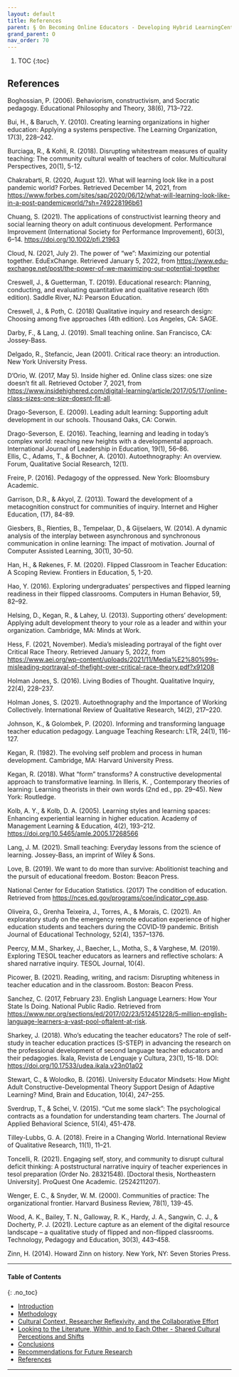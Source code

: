 ```yaml
---
layout: default
title: References   
parent: § On Becoming Online Educators - Developing Hybrid LearningCentered Pedagogy 
grand_parent: O 
nav_order: 70 
---
```

<style>
.dont-break-out {
  /* These are technically the same, but use both */
  overflow-wrap: break-word;
  word-wrap: break-word;

     -ms-word-break: break-all;
  /* This is the dangerous one in WebKit, as it breaks things wherever */
  word-break: break-all;
  /* Instead use this non-standard one: */
  word-break: break-word;
}

.youtube-container {
    position: relative;
    width: 100%;
    height: 0;
    padding-bottom: 56.25%;
}
.youtube-video {
    position: absolute;
    top: 0;
    left: 0;
    width: 100%;
    height: 100%;
}

</style>

<div class="dont-break-out" markdown="1">

1. TOC
{:toc}

## References   
Boghossian, P. (2006). Behaviorism, constructivism, and Socratic pedagogy. Educational Philosophy and Theory, 38(6), 713–722.  

Bui, H., & Baruch, Y. (2010). Creating learning organizations in higher education: Applying a systems perspective. The Learning Organization, 17(3), 228–242.  

Burciaga, R., & Kohli, R. (2018). Disrupting whitestream measures of quality teaching: The community cultural wealth of teachers of color. Multicultural Perspectives, 20(1), 5-12.  

Chakrabarti, R. (2020, August 12). What will learning look like in a post pandemic world? Forbes. Retrieved December 14, 2021, from https://www.forbes.com/sites/sap/2020/06/12/what-will-learning-look-like-in-a-post-pandemicworld/?sh=749228196b61  

Chuang, S. (2021). The applications of constructivist learning theory and social learning theory on adult continuous development. Performance Improvement (International Society for Performance Improvement), 60(3), 6–14.  https://doi.org/10.1002/pfi.21963   

Cloud, N. (2021, July 2). The power of “we”: Maximizing our potential together. EduExChange. Retrieved January 5, 2022, from https://www.edu-exchange.net/post/the-power-of-we-maximizing-our-potential-together

Creswell, J., & Guetterman, T. (2019). Educational research: Planning, conducting, and evaluating quantitative and qualitative research (6th edition). Saddle River, NJ: Pearson Education.  

Creswell, J., & Poth, C. (2018) Qualitative inquiry and research design: Choosing among five approaches (4th edition).  Los Angeles, CA: SAGE.  

Darby, F., & Lang, J. (2019). Small teaching online. San Francisco, CA: Jossey-Bass.  

Delgado, R., Stefancic, Jean (2001). Critical race theory: an introduction. New York University Press.  

D’Orio, W. (2017, May 5). Inside higher ed. Online class sizes: one size doesn’t fit all. Retrieved October 7, 2021, from https://www.insidehighered.com/digital-learning/article/2017/05/17/online-class-sizes-one-size-doesnt-fit-all.  

Drago-Severson, E. (2009). Leading adult learning: Supporting adult development in our schools. Thousand Oaks, CA: Corwin.  

Drago-Severson, E. (2016). Teaching, learning and leading in today’s complex world: reaching new heights with a developmental approach. International Journal of Leadership in Education, 19(1), 56–86.  
Ellis, C., Adams, T., & Bochner, A. (2010). Autoethnography: An overview. Forum, Qualitative Social Research, 12(1).  

Freire, P. (2016). Pedagogy of the oppressed. New York: Bloomsbury Academic.  

Garrison, D.R., & Akyol, Z. (2013). Toward the development of a metacognition construct for communities of inquiry.  Internet and Higher Education, (17), 84-89.  

Giesbers, B., Rienties, B., Tempelaar, D., & Gijselaers, W. (2014). A dynamic analysis of the interplay between asynchronous and synchronous communication in online learning: The impact of motivation. Journal of Computer Assisted Learning, 30(1), 30–50. 

Han, H., & Røkenes, F. M. (2020). Flipped Classroom in Teacher Education: A Scoping Review. Frontiers in Education, 5, 1-20. 

Hao, Y. (2016). Exploring undergraduates’ perspectives and flipped learning readiness in their flipped classrooms. Computers in Human Behavior, 59, 82–92.  

Helsing, D., Kegan, R., & Lahey, U. (2013). Supporting others’ development: Applying adult development theory to your role as a leader and within your organization. Cambridge, MA: Minds at Work.  

Hess, F. (2021, November). Media’s misleading portrayal of the fight over Critical Race Theory. Retrieved January 5, 2022, from https://www.aei.org/wp-content/uploads/2021/11/Media%E2%80%99s-misleading-portrayal-of-thefight-over-critical-race-theory.pdf?x91208  

Holman Jones, S. (2016). Living Bodies of Thought. Qualitative Inquiry, 22(4), 228–237.  

Holman Jones, S. (2021). Autoethnography and the Importance of Working Collectively. International Review of Qualitative Research, 14(2), 217–220.  

Johnson, K., & Golombek, P. (2020). Informing and transforming language teacher education pedagogy. Language Teaching Research: LTR, 24(1), 116-127.  

Kegan, R. (1982). The evolving self problem and process in human development. Cambridge, MA: Harvard University Press.  

Kegan, R. (2018). What “form” transforms? A constructive developmental approach to transformative learning. In Illeris, K. , Contemporary theories of learning: Learning theorists in their own words (2nd ed., pp. 29–45). New York: Routledge.  

Kolb, A. Y., & Kolb, D. A. (2005). Learning styles and learning spaces: Enhancing experiential learning in higher education. Academy of Management Learning & Education, 4(2), 193–212. https://doi.org/10.5465/amle.2005.17268566

Lang, J. M. (2021). Small teaching: Everyday lessons from the science of learning. Jossey-Bass, an imprint of Wiley & Sons. 

Love, B. (2019). We want to do more than survive: Abolitionist teaching and the pursuit of educational freedom. Boston: Beacon Press.  

National Center for Education Statistics. (2017) The condition of education. Retrieved from https://nces.ed.gov/programs/coe/indicator_cge.asp.  

Oliveira, G., Grenha Teixeira, J., Torres, A., & Morais, C. (2021). An exploratory study on the emergency remote education experience of higher education students and teachers during the COVID‐19 pandemic. British Journal of Educational Technology, 52(4), 1357–1376.  

Peercy, M.M., Sharkey, J., Baecher, L., Motha, S., & Varghese, M. (2019). Exploring TESOL teacher educators as learners and reflective scholars: A shared narrative inquiry. TESOL Journal, 10(4).  

Picower, B. (2021). Reading, writing, and racism: Disrupting whiteness in teacher education and in the classroom. Boston: Beacon Press.  

Sanchez, C. (2017, February 23). English Language Learners: How Your State Is Doing. National Public Radio. Retrieved from https://www.npr.org/sections/ed/2017/02/23/512451228/5-million-english-language-learners-a-vast-pool-oftalent-at-risk.   

Sharkey, J. (2018). Who’s educating the teacher educators? The role of self-study in teacher education practices (S-STEP) in advancing the research on the professional development of second language teacher educators and their pedagogies.  Íkala, Revista de Lenguaje y Cultura, 23(1), 15-18. DOI: https://doi.org/10.17533/udea.ikala.v23n01a02  

Stewart, C., & Wolodko, B. (2016). University Educator Mindsets: How Might Adult Constructive-Developmental Theory Support Design of Adaptive Learning? Mind, Brain and Education, 10(4), 247–255.  

Sverdrup, T., & Schei, V. (2015). “Cut me some slack”: The psychological contracts as a foundation for understanding team charters. The Journal of Applied Behavioral Science, 51(4), 451-478.  

Tilley-Lubbs, G. A. (2018). Freire in a Changing World. International Review of Qualitative Research, 11(1), 11–21.  

Toncelli, R. (2021). Engaging self, story, and community to disrupt cultural deficit thinking: A poststructural narrative inquiry of teacher experiences in tesol preparation (Order No. 28321548). [Doctoral thesis, Northeastern University]. ProQuest One Academic. (2524211207).  

Wenger, E. C., & Snyder, W. M. (2000). Communities of practice: The organizational frontier. Harvard Business Review, 78(1), 139-45.  

Wood, A. K., Bailey, T. N., Galloway, R. K., Hardy, J. A., Sangwin, C. J., & Docherty, P. J. (2021). Lecture capture as an element of the digital resource landscape – a qualitative study of flipped and non-flipped classrooms. Technology, Pedagogy and Education, 30(3), 443–458. 

Zinn, H. (2014). Howard Zinn on history. New York, NY: Seven Stories Press. 

***

#### Table of Contents
{: .no_toc}

<ul><li> <a href="/docs/O/On-Becoming-Online-Educators-Developing-Hybrid-Learning-Centered-Pedagogy-1/">Introduction</a></li><li> <a href="/docs/O/On-Becoming-Online-Educators-Developing-Hybrid-Learning-Centered-Pedagogy-2/">Methodology</a></li><li> <a href="/docs/O/On-Becoming-Online-Educators-Developing-Hybrid-Learning-Centered-Pedagogy-3/">Cultural Context, Researcher Reflexivity, and the Collaborative Effort</a></li><li> <a href="/docs/O/On-Becoming-Online-Educators-Developing-Hybrid-Learning-Centered-Pedagogy-4/">Looking to the Literature, Within, and to Each Other - Shared Cultural Perceptions and Shifts</a></li><li> <a href="/docs/O/On-Becoming-Online-Educators-Developing-Hybrid-Learning-Centered-Pedagogy-5/">Conclusions</a></li><li> <a href="/docs/O/On-Becoming-Online-Educators-Developing-Hybrid-Learning-Centered-Pedagogy-6/">Recommendations for Future Research</a></li><li> <a href="/docs/O/On-Becoming-Online-Educators-Developing-Hybrid-Learning-Centered-Pedagogy-7/">References</a></li></ul>

***

</div>
